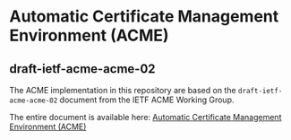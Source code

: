 # Automatic Certificate Management Environment (ACME)
## draft-ietf-acme-acme-02

The ACME implementation in this repository are based on the
`draft-ietf-acme-acme-02` document from the IETF ACME Working Group.

The entire document is available here: [Automatic Certificate Management Environment (ACME)](https://tools.ietf.org/html/draft-ietf-acme-acme-02)
